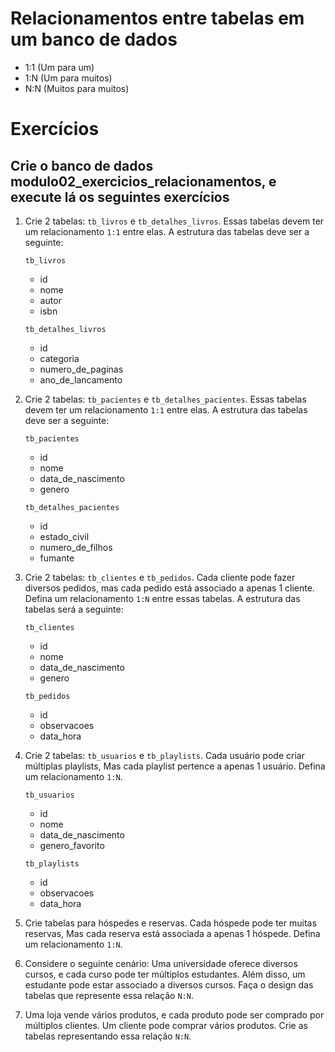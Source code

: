 # Relacionamentos entre tabelas em um banco de dados

* 1:1 (Um para um)
* 1:N (Um para muitos)
* N:N (Muitos para muitos)

# Exercícios

## Crie o banco de dados modulo02_exercicios_relacionamentos, e execute lá os seguintes exercícios

1. Crie 2 tabelas: `tb_livros` e `tb_detalhes_livros`. Essas tabelas devem ter um relacionamento `1:1` entre elas. A estrutura das tabelas deve ser a seguinte:

    `tb_livros`
    * id
    * nome
    * autor
    * isbn

    `tb_detalhes_livros`
    * id
    * categoria
    * numero_de_paginas
    * ano_de_lancamento

2. Crie 2 tabelas: `tb_pacientes` e `tb_detalhes_pacientes`. Essas tabelas devem ter um relacionamento `1:1` entre elas. A estrutura das tabelas deve ser a seguinte:

    `tb_pacientes`
    * id
    * nome
    * data_de_nascimento
    * genero

    `tb_detalhes_pacientes`
    * id
    * estado_civil
    * numero_de_filhos
    * fumante

3.  Crie 2 tabelas: `tb_clientes` e `tb_pedidos`. Cada cliente pode fazer diversos pedidos, mas cada pedido está associado a apenas 1 cliente. Defina um relacionamento `1:N` entre essas tabelas. A estrutura das tabelas será a seguinte:
    
    `tb_clientes`
    * id
    * nome
    * data_de_nascimento
    * genero

    `tb_pedidos`
    * id
    * observacoes
    * data_hora

5. Crie 2 tabelas: `tb_usuarios` e `tb_playlists`. Cada usuário pode criar múltiplas playlists, Mas cada playlist pertence a apenas 1 usuário. Defina um relacionamento `1:N`.

    `tb_usuarios`
    * id
    * nome
    * data_de_nascimento
    * genero_favorito

    `tb_playlists`
    * id
    * observacoes
    * data_hora

6. Crie tabelas para hóspedes e reservas. Cada hóspede pode ter muitas reservas, Mas cada reserva está associada a apenas 1 hóspede. Defina um relacionamento `1:N`.
7. Considere o seguinte cenário: Uma universidade oferece diversos cursos, e cada curso pode ter múltiplos estudantes. Além disso, um estudante pode estar associado a diversos cursos. Faça o design das tabelas que represente essa relação `N:N`.
8. Uma loja vende vários produtos, e cada produto pode ser comprado por múltiplos clientes. Um cliente pode comprar vários produtos. Crie as tabelas representando essa relação `N:N`.